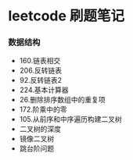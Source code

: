 # leetcode 刷题笔记

### 数据结构
 * 160.链表相交
 * 206.反转链表
 * 92.反转链表2   
 * 224.基本计算器   
 * 26.删除排序数组中的重复项
 * 172.阶乘中的零
 * 105.从前序和中序遍历构建二叉树   
 * 二叉树的深度  
 * 镜像二叉树    
 * 跳台阶问题

### 

